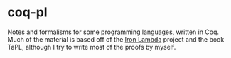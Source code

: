 # coq-pl

Notes and formalisms for some programming languages, written in Coq.
Much of the material is based off of the [Iron Lambda](https://github.com/discus-lang/iron) project and the book TaPL, although I try to write most of the proofs by myself.
